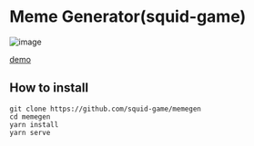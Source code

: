 # Meme Generator(squid-game)

![image](https://user-images.githubusercontent.com/4640346/135572942-10f6d73e-7463-487e-9745-f9ba2adce529.png)

[demo](https://squid-game.github.io/memegen/)



## How to install

```
git clone https://github.com/squid-game/memegen
cd memegen
yarn install
yarn serve
```